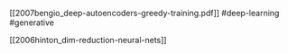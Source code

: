 [[2007bengio_deep-autoencoders-greedy-training.pdf]]
#deep-learning #generative

[[2006hinton_dim-reduction-neural-nets]]
